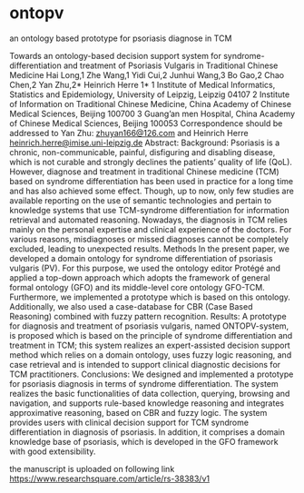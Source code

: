 # ontopv
an ontology based prototype for psoriasis diagnose in TCM

Towards an ontology-based decision support system for syndrome-differentiation and treatment of Psoriasis Vulgaris in Traditional Chinese Medicine
Hai Long,1 Zhe Wang,1 Yidi Cui,2 Junhui Wang,3 Bo Gao,2 Chao Chen,2 Yan Zhu,2* Heinrich Herre 1*
1 Institute of Medical Informatics, Statistics and Epidemiology, University of Leipzig, Leipzig 04107 
2 Institute of Information on Traditional Chinese Medicine, China Academy of Chinese Medical Sciences, Beijing 100700
3 Guang’an men Hospital, China Academy of Chinese Medical Sciences, Beijing 100053
Correspondence should be addressed to Yan Zhu: zhuyan166@126.com and Heinrich Herre heinrich.herre@imise.uni-leipzig.de 
Abstract:
Background: Psoriasis is a chronic, non-communicable, painful, disfiguring and disabling disease, which is not curable and strongly declines the patients’ quality of life (QoL). However, diagnose and treatment in traditional Chinese medicine (TCM) based on syndrome differentiation has been used in practice for a long time and has also achieved some effect. Though, up to now, only few studies are available reporting on the use of semantic technologies and pertain to knowledge systems that use TCM-syndrome differentiation for information retrieval and automated reasoning. Nowadays, the diagnosis in TCM relies mainly on the personal expertise and clinical experience of the doctors. For various reasons, misdiagnoses or missed diagnoses cannot be completely excluded, leading to unexpected results.
Methods In the present paper, we developed a domain ontology for syndrome differentiation of psoriasis vulgaris (PV). For this purpose, we used the ontology editor Protégé and applied a top-down approach which adopts the framework of general formal ontology (GFO) and its middle-level core ontology GFO-TCM. Furthermore, we implemented a prototype which is based on this ontology. Additionally, we also used a case-database for CBR (Case Based Reasoning) combined with fuzzy pattern recognition.
Results: A prototype for diagnosis and treatment of psoriasis vulgaris, named ONTOPV-system, is proposed which is based on the principle of syndrome differentiation and treatment in TCM; this system realizes an expert-assisted decision support method which relies on a domain ontology, uses fuzzy logic reasoning, and case retrieval and is intended to support clinical diagnostic decisions for TCM practitioners.
Conclusions: We designed and implemented a prototype for psoriasis diagnosis in terms of syndrome differentiation. The system realizes the basic functionalities of data collection, querying, browsing and navigation, and supports rule-based knowledge reasoning and integrates approximative reasoning, based on CBR and fuzzy logic. The system provides users with clinical decision support for TCM syndrome differentiation in diagnosis of psoriasis. In addition, it comprises a domain knowledge base of psoriasis, which is developed in the GFO framework with good extensibility.

the manuscript is uploaded on following link
https://www.researchsquare.com/article/rs-38383/v1
